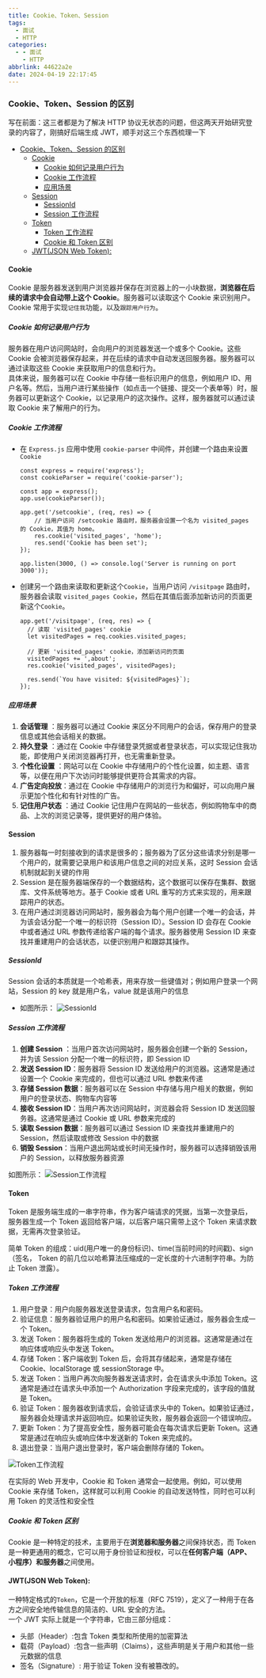```yaml
---
title: Cookie、Token、Session
tags:
  - 面试
  - HTTP
categories:
  - - 面试
    - HTTP
abbrlink: 44622a2e
date: 2024-04-19 22:17:45
---
```


<!-- @format -->

### Cookie、Token、Session 的区别

写在前面：这三者都是为了解决 HTTP 协议无状态的问题，但这两天开始研究登录的内容了，刚搞好后端生成 JWT，顺手对这三个东西梳理一下

- [Cookie、Token、Session 的区别](#cookietokensession-的区别)
  - [Cookie](#cookie)
    - [Cookie 如何记录用户行为](#cookie如何记录用户行为)
    - [Cookie 工作流程](#cookie工作流程)
    - [应用场景](#应用场景)
  - [Session](#session)
    - [SessionId](#sessionid)
    - [Session 工作流程](#session工作流程)
  - [Token](#token)
    - [Token 工作流程](#token工作流程)
    - [Cookie 和 Token 区别](#cookie和token区别)
  - [JWT(JSON Web Token):](#jwtjson-web-token)

<!--more-->

#### Cookie

Cookie 是服务器发送到用户浏览器并保存在浏览器上的一小块数据，**浏览器在后续的请求中会自动带上这个 Cookie**。服务器可以读取这个 Cookie 来识别用户。Cookie 常用于实现`记住我`功能，以及`跟踪用户行为`。

##### Cookie 如何记录用户行为

服务器在用户访问网站时，会向用户的浏览器发送一个或多个 Cookie。这些 Cookie 会被浏览器保存起来，并在后续的请求中自动发送回服务器。服务器可以通过读取这些 Cookie 来获取用户的信息和行为。  
具体来说，服务器可以在 Cookie 中存储一些标识用户的信息，例如用户 ID、用户名等。然后，当用户进行某些操作（如点击一个链接、提交一个表单等）时，服务器可以更新这个 Cookie，以记录用户的这次操作。这样，服务器就可以通过读取 Cookie 来了解用户的行为。

##### Cookie 工作流程

- 在 `Express.js` 应用中使用 `cookie-parser` 中间件，并创建一个路由来设置 `Cookie`

  ```JS
  const express = require('express');
  const cookieParser = require('cookie-parser');

  const app = express();
  app.use(cookieParser());

  app.get('/setcookie', (req, res) => {
      // 当用户访问 /setcookie 路由时，服务器会设置一个名为 visited_pages 的 Cookie，其值为 home。
      res.cookie('visited_pages', 'home');
      res.send('Cookie has been set');
  });

  app.listen(3000, () => console.log('Server is running on port 3000'));
  ```

- 创建另一个路由来读取和更新这个`Cookie`，当用户访问 `/visitpage` 路由时，服务器会读取 `visited_pages Cookie`，然后在其值后面添加新访问的页面更新这个`Cookie`。

  ```JS
  app.get('/visitpage', (req, res) => {
    // 读取 'visited_pages' cookie
    let visitedPages = req.cookies.visited_pages;

    // 更新 'visited_pages' cookie，添加新访问的页面
    visitedPages += ',about';
    res.cookie('visited_pages', visitedPages);

    res.send(`You have visited: ${visitedPages}`);
  });
  ```

##### 应用场景

1. **会话管理** ：服务器可以通过 Cookie 来区分不同用户的会话，保存用户的登录信息或其他会话相关的数据。
2. **持久登录** ：通过在 Cookie 中存储登录凭据或者登录状态，可以实现记住我功能，即使用户关闭浏览器再打开，也无需重新登录。
3. **个性化设置** ：网站可以在 Cookie 中存储用户的个性化设置，如主题、语言等，以便在用户下次访问时能够提供更符合其需求的内容。
4. **广告定向投放**：通过在 Cookie 中存储用户的浏览行为和偏好，可以向用户展示更加个性化和有针对性的广告。
5. **记住用户状态** ：通过 Cookie 记住用户在网站的一些状态，例如购物车中的商品、上次的浏览记录等，提供更好的用户体验。

#### Session

1. 服务器每一时刻接收到的请求是很多的；服务器为了区分这些请求分别是哪一个用户的，就需要记录用户和该用户信息之间的对应关系，这时 Session 会话机制就起到关键的作用
2. Session 是在服务器端保存的一个数据结构，这个数据可以保存在集群、数据库、文件系统等地方。基于 Cookie 或者 URL 重写的方式来实现的，用来跟踪用户的状态。
3. 在用户通过浏览器访问网站时，服务器会为每个用户创建一个唯一的会话，并为该会话分配一个唯一的标识符（Session ID）。Session ID 会存在 Cookie 中或者通过 URL 参数传递给客户端的每个请求。服务器使用 Session ID 来查找并重建用户的会话状态，以便识别用户和跟踪其操作。

##### SessionId

Session 会话的本质就是一个哈希表，用来存放一些键值对；例如用户登录一个网站，Session 的 key 就是用户名，value 就是该用户的信息

- 如图所示：
  ![SessionId](../images/blog-2024-04-20-14-23-37.png)

##### Session 工作流程

1. **创建 Session** ：当用户首次访问网站时，服务器会创建一个新的 Session，并为该 Session 分配一个唯一的标识符，即 Session ID
2. **发送 Session ID**：服务器将 Session ID 发送给用户的浏览器。这通常是通过设置一个 Cookie 来完成的，但也可以通过 URL 参数来传递
3. **存储 Session 数据**：服务器可以在 Session 中存储与用户相关的数据，例如用户的登录状态、购物车内容等
4. **接收 Session ID**：当用户再次访问网站时，浏览器会将 Session ID 发送回服务器。这通常是通过 Cookie 或 URL 参数来完成的
5. **读取 Session 数据**：服务器可以通过 Session ID 来查找并重建用户的 Session，然后读取或修改 Session 中的数据
6. **销毁 Session**：当用户退出网站或长时间无操作时，服务器可以选择销毁该用户的 Session，以释放服务器资源

如图所示：
![Session工作流程](../images/blog-2024-04-20-14-25-31.png)

#### Token

Token 是服务端生成的一串字符串，作为客户端请求的凭据，当第一次登录后，服务器生成一个 Token 返回给客户端，以后客户端只需带上这个 Token 来请求数据，无需再次登录验证。

简单 Token 的组成：uid(用户唯一的身份标识)、time(当前时间的时间戳)、sign（签名， Token 的前几位以哈希算法压缩成的一定长度的十六进制字符串。为防止 Token 泄露）。

##### Token 工作流程

1. 用户登录：用户向服务器发送登录请求，包含用户名和密码。
2. 验证信息：服务器验证用户的用户名和密码。如果验证通过，服务器会生成一个 Token。
3. 发送 Token：服务器将生成的 Token 发送给用户的浏览器。这通常是通过在响应体或响应头中发送 Token。
4. 存储 Token：客户端收到 Token 后，会将其存储起来，通常是存储在 Cookie、localStorage 或 sessionStorage 中。
5. 发送 Token：当用户再次向服务器发送请求时，会在请求头中添加 Token。这通常是通过在请求头中添加一个 Authorization 字段来完成的，该字段的值就是 Token。
6. 验证 Token：服务器收到请求后，会验证请求头中的 Token。如果验证通过，服务器会处理请求并返回响应。如果验证失败，服务器会返回一个错误响应。
7. 更新 Token：为了提高安全性，服务器可能会在每次请求后更新 Token。这通常是通过在响应头或响应体中发送新的 Token 来完成的。
8. 退出登录：当用户退出登录时，客户端会删除存储的 Token。

![Token工作流程](../images/blog-2024-04-20-14-39-31.png)

在实际的 Web 开发中，Cookie 和 Token 通常会一起使用。例如，可以使用 Cookie 来存储 Token，这样就可以利用 Cookie 的自动发送特性，同时也可以利用 Token 的灵活性和安全性

##### Cookie 和 Token 区别

Cookie 是一种特定的技术，主要用于在**浏览器和服务器**之间保持状态，而 Token 是一种更通用的概念，它可以用于身份验证和授权，可以在**任何客户端（APP、小程序）和服务器**之间使用。

#### JWT(JSON Web Token):

一种特定格式的`Token`，它是一个开放的标准（RFC 7519），定义了一种用于在各方之间安全地传输信息的简洁的、URL 安全的方法。  
一个 JWT 实际上就是一个字符串，它由三部分组成：

- 头部（Header）:包含 Token 类型和所使用的加密算法
- 载荷（Payload）:包含一些声明（Claims），这些声明是关于用户和其他一些元数据的信息
- 签名（Signature）: 用于验证 Token 没有被篡改的。
